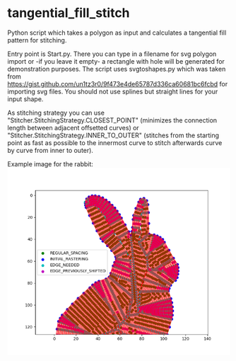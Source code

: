 # tangential_fill_stitch
Python script which takes a polygon as input and calculates a tangential fill pattern for stitching.

Entry point is Start.py. There you can type in a filename for svg polygon import or -if you leave it empty- a rectangle with hole will be generated for demonstration purposes. The script uses svgtoshapes.py which was taken from https://gist.github.com/un1tz3r0/9f473e4de65787d336ca60681bc6fcbd for importing svg files. You should not use splines but straight lines for your input shape.

As stitching strategy you can use "Stitcher.StitchingStrategy.CLOSEST_POINT" (minimizes the connection length between adjacent offsetted curves) or "Stitcher.StitchingStrategy.INNER_TO_OUTER" (stitches from the starting point as fast as possible to the innermost curve to stitch afterwards curve by curve from inner to outer).

Example image for the rabbit:
![Example](Example.png)

